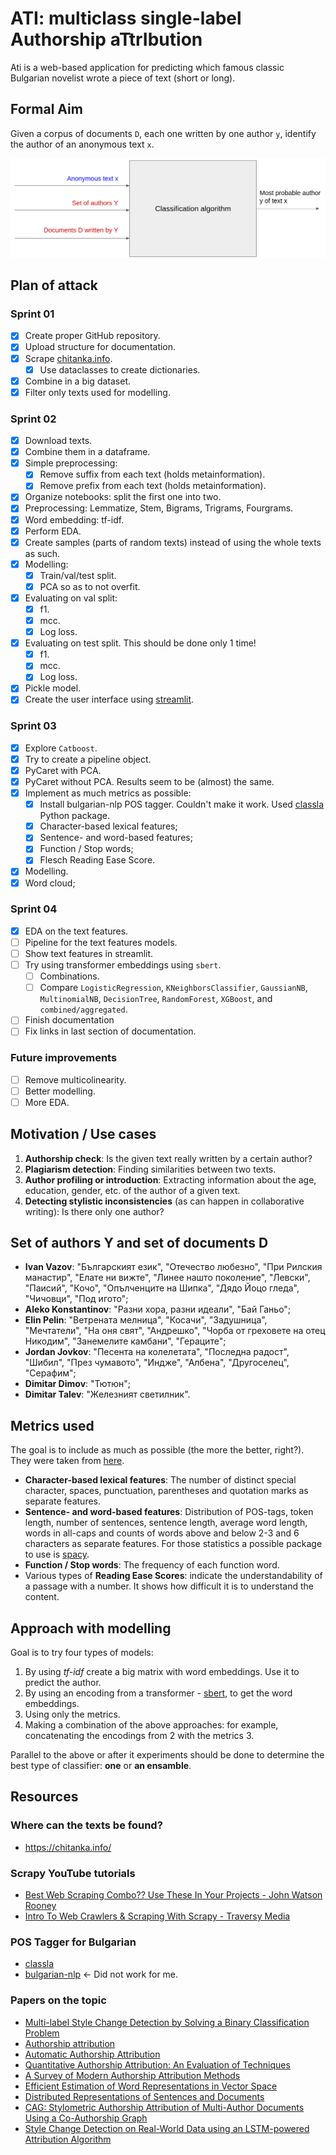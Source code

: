 # ATI: multiclass single-label Authorship aTtrIbution

Ati is a web-based application for predicting which famous classic Bulgarian novelist wrote a piece of text (short or long).

## Formal Aim

Given a corpus of documents `D`, each one written by one author `y`, identify the author of an anonymous text `x`.

![big_picture](./assets/big_picture.png)

## Plan of attack

### Sprint 01

- [X] Create proper GitHub repository.
- [X] Upload structure for documentation.
- [X] Scrape [chitanka.info](https://chitanka.info/).
  - [X] Use dataclasses to create dictionaries.
- [X] Combine in a big dataset.
- [X] Filter only texts used for modelling.

### Sprint 02

- [X] Download texts.
- [X] Combine them in a dataframe.
- [X] Simple preprocessing:
  - [X] Remove suffix from each text (holds metainformation).
  - [X] Remove prefix from each text (holds metainformation).
- [X] Organize notebooks: split the first one into two.
- [X] Preprocessing: Lemmatize, Stem, Bigrams, Trigrams, Fourgrams.
- [X] Word embedding: tf-idf.
- [X] Perform EDA.
- [X] Create samples (parts of random texts) instead of using the whole texts as such.
- [X] Modelling:
  - [X] Train/val/test split.
  - [X] PCA so as to not overfit.
- [X] Evaluating on val split:
  - [X] f1.
  - [X] mcc.
  - [X] Log loss.
- [X] Evaluating on test split. This should be done only 1 time!
  - [X] f1.
  - [X] mcc.
  - [X] Log loss.
- [X] Pickle model.
- [X] Create the user interface using [streamlit](https://streamlit.io/).

### Sprint 03

- [X] Explore `Catboost`.
- [X] Try to create a pipeline object.
- [X] PyCaret with PCA.
- [X] PyCaret without PCA. Results seem to be (almost) the same.
- [X] Implement as much metrics as possible:
  - [X] Install bulgarian-nlp POS tagger. Couldn't make it work. Used [classla](https://pypi.org/project/classla/) Python package.
  - [X] Character-based lexical features;
  - [X] Sentence- and word-based features;
  - [X] Function / Stop words;
  - [X] Flesch Reading Ease Score.
- [X] Modelling.
- [X] Word cloud;

### Sprint 04

- [X] EDA on the text features.
- [ ] Pipeline for the text features models.
- [ ] Show text features in streamlit.
- [ ] Try using transformer embeddings using `sbert`.
  - [ ] Combinations.
  - [ ] Compare `LogisticRegression`, `KNeighborsClassifier`, `GaussianNB`, `MultinomialNB`, `DecisionTree`, `RandomForest`, `XGBoost`, and `combined/aggregated`.
- [ ] Finish documentation
- [ ] Fix links in last section of documentation.

### Future improvements

- [ ] Remove multicolinearity.
- [ ] Better modelling.
- [ ] More EDA.

## Motivation / Use cases

1. **Authorship check**: Is the given text really written by a certain author?
2. **Plagiarism detection**: Finding similarities between two texts.
3. **Author profiling or introduction**: Extracting information about the age, education, gender, etc. of the author of a given text.
4. **Detecting stylistic inconsistencies** (as can happen in collaborative writing): Is there only one author?

## Set of authors Y and set of documents D

- **Ivan Vazov**: "Българският език", "Отечество любезно", "При Рилския манастир", "Елате ни вижте", "Линее нашто поколение", "Левски", "Паисий", "Кочо", "Опълченците на Шипка", "Дядо Йоцо гледа", "Чичовци", "Под игото";
- **Aleko Konstantinov**: "Разни хора, разни идеали", "Бай Ганьо";
- **Elin Pelin**: "Ветрената мелница", "Косачи", "Задушница", "Мечтатели", "На оня свят", "Андрешко", "Чорба от греховете на отец Никодим", "Занемелите камбани", "Гераците";
- **Jordan Jovkov**: "Песента на колелетата", "Последна радост", "Шибил", "През чумавото", "Индже", "Албена", "Другоселец", "Серафим";
- **Dimitar Dimov**: "Тютюн";
- **Dimitar Talev**: "Железният светилник".

## Metrics used

The goal is to include as much as possible (the more the better, right?). They were taken from [here](https://ceur-ws.org/Vol-2936/paper-191.pdf).

- **Character-based lexical features**: The number of distinct special character, spaces, punctuation, parentheses and quotation marks as separate features.
- **Sentence- and word-based features**: Distribution of POS-tags, token length, number of sentences, sentence length, average word length, words in all-caps and counts of words above and below 2-3 and 6 characters as separate features. For those statistics a possible package to use is [spacy](https://spacy.io/).
- **Function / Stop words**: The frequency of each function word.
- Various types of **Reading Ease Scores**: indicate the understandability of a passage with a number. It shows how difficult it is to understand the content.

## Approach with modelling

Goal is to try four types of models:

1. By using *tf-idf* create a big matrix with word embeddings. Use it to predict the author.
2. By using an encoding from a transformer - [sbert](https://www.sbert.net/), to get the word embeddings.
3. Using only the metrics.
4. Making a combination of the above approaches: for example, concatenating the encodings from 2 with the metrics 3.

Parallel to the above or after it experiments should be done to determine the best type of classifier: **one** or **an ensamble**.

## Resources

### Where can the texts be found?

- <https://chitanka.info/>

### Scrapy YouTube tutorials

- [Best Web Scraping Combo?? Use These In Your Projects - John Watson Rooney](https://www.youtube.com/watch?v=HpRsfpPuUzE)
- [Intro To Web Crawlers & Scraping With Scrapy - Traversy Media](https://www.youtube.com/watch?v=ALizgnSFTwQ)

### POS Tagger for Bulgarian

- [classla](https://pypi.org/project/classla/)
- [bulgarian-nlp](https://github.com/AMontgomerie/bulgarian-nlp) <- Did not work for me.

### Papers on the topic

- [Multi-label Style Change Detection by Solving a Binary Classification Problem](https://ceur-ws.org/Vol-2936/paper-191.pdf)
- [Authorship attribution](https://link.springer.com/article/10.1007/BF01830689)
- [Automatic Authorship Attribution](http://portal.acm.org/citation.cfm?doid=977035.977057)
- [Quantitative Authorship Attribution: An Evaluation of Techniques](https://lirias.kuleuven.be/bitstream/123456789/331335/1/Grieve%20-%20authorship%20attribution.pdf)
- [A Survey of Modern Authorship Attribution Methods](https://onlinelibrary.wiley.com/doi/10.1002/asi.21001)
- [Efficient Estimation of Word Representations in Vector Space](https://arxiv.org/pdf/1301.3781.pdf)
- [Distributed Representations of Sentences and Documents](https://cs.stanford.edu/~quocle/paragraph_vector.pdf)
- [CAG: Stylometric Authorship Attribution of Multi-Author Documents Using a Co-Authorship Graph](https://ieeexplore.ieee.org/stamp/stamp.jsp?tp=&arnumber=8962080)
- [Style Change Detection on Real-World Data using an LSTM-powered Attribution Algorithm](https://ceur-ws.org/Vol-2936/paper-163.pdf)
